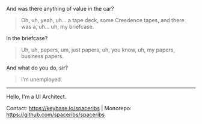 
And was there anything of value in the car?

> Oh, uh, yeah, uh… a tape deck, some Creedence tapes, and there was a, uh… uh, my briefcase.

In the briefcase?

> Uh, uh, papers, um, just papers, uh, you know, uh, my papers, business papers.

And what do you do, sir?

> I’m unemployed.

---

Hello, I'm a UI Architect.

Contact: <https://keybase.io/spaceribs> | Monorepo: <https://github.com/spaceribs/spaceribs>
